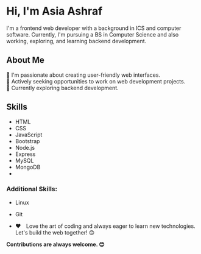 # Hi, I'm Asia Ashraf
I'm a frontend web developer with a background in ICS and computer software. Currently, I'm pursuing a BS in Computer Science and also working, exploring, and learning backend development.

## About Me
🌱 I'm passionate about creating user-friendly web interfaces.  
💼 Actively seeking opportunities to work on web development projects.  
🚀 Currently exploring backend development.

## Skills
- HTML
- CSS
- JavaScript
- Bootstrap
- Node.js
- Express
- MySQL
- MongoDB
- 
### Additional Skills:
- Linux
- Git
  
- ❤️ Love the art of coding and always eager to learn new technologies.
Let's build the web together! 😊

**Contributions are always welcome. 😊**


